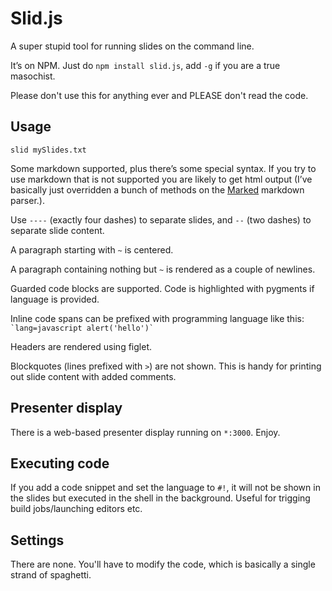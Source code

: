 # Slid.js

A super stupid tool for running slides on the command line.

It’s on NPM. Just do `npm install slid.js`, add `-g` if you are a true masochist.

Please don't use this for anything ever and PLEASE don't read the code.

## Usage

    slid mySlides.txt

Some markdown supported, plus there’s some special syntax. If you try to use markdown that is not supported you are likely to get html output (I’ve basically just overridden a bunch of methods on the [Marked][1] markdown parser.).

Use `----` (exactly four dashes) to separate slides, and `--` (two dashes) to separate slide content.

A paragraph starting with `~` is centered.

A paragraph containing nothing but `~` is rendered as a couple of newlines.

Guarded code blocks are supported. Code is highlighted with pygments if language is provided.

Inline code spans can be prefixed with programming language like this: `` `lang=javascript alert('hello')` ``

Headers are rendered using figlet.

Blockquotes (lines prefixed with `>`) are not shown. This is handy for printing out slide content with added comments.

## Presenter display

There is a web-based presenter display running on `*:3000`. Enjoy.

## Executing code

If you add a code snippet and set the language to `#!`, it will not be shown in the slides but executed in the shell in the background. Useful for trigging build jobs/launching editors etc.

## Settings

There are none. You'll have to modify the code, which is basically a single strand of spaghetti.


[1]: https://github.com/chjj/marked
